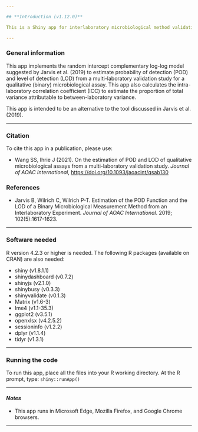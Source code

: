 ```yaml
---

## **Introduction (v1.12.0)**

This is a Shiny app for interlaboratory microbiological method validation studies. Please <ins>[visit the deployed app](https://pub-connect.foodsafetyrisk.org/method-validation/multilab-lod/)</ins> to see it in action.

---
```


### **General information**

This app implements the random intercept complementary log-log model suggested by Jarvis et al. (2019) to estimate probability of detection (POD) and level of detection (LOD) from a multi-laboratory validation study for a qualitative (binary) microbiological assay. This app also calculates the intra-laboratory correlation coefficient (ICC) to estimate the proportion of total variance attributable to between-laboratory variance.

This app is intended to be an alternative to the tool discussed in Jarvis et al. (2019).

---

### **Citation**

To cite this app in a publication, please use:

- Wang SS, Ihrie J (2021). On the estimation of POD and LOD of qualitative microbiological assays from a multi-laboratory validation study. *Journal of AOAC International*, https://doi.org/10.1093/jaoacint/qsab130

### **References**

- Jarvis B, Wilrich C, Wilrich P-T. Estimation of the POD Function and the LOD of a Binary Microbiological Measurement Method from an Interlaboratory Experiment. *Journal of AOAC International*. 2019; 102(5):1617-1623.

---

### **Software needed**

R version 4.2.3 or higher is needed. The following R packages (available on CRAN) are also needed:

- shiny (v1.8.1.1)
- shinydashboard (v0.7.2)
- shinyjs (v2.1.0)
- shinybusy (v0.3.3)
- shinyvalidate (v0.1.3)
- Matrix (v1.6-3)
- lme4 (v1.1-35.3)
- ggplot2 (v3.5.1)
- openxlsx (v4.2.5.2)
- sessioninfo (v1.2.2)
- dplyr (v1.1.4)
- tidyr (v1.3.1)

---

### **Running the code**

To run this app, place all the files into your R working directory. At the R prompt, type:
`shiny::runApp()`

---

#### *Notes*

* This app runs in Microsoft Edge, Mozilla Firefox, and Google Chrome browsers.

---
